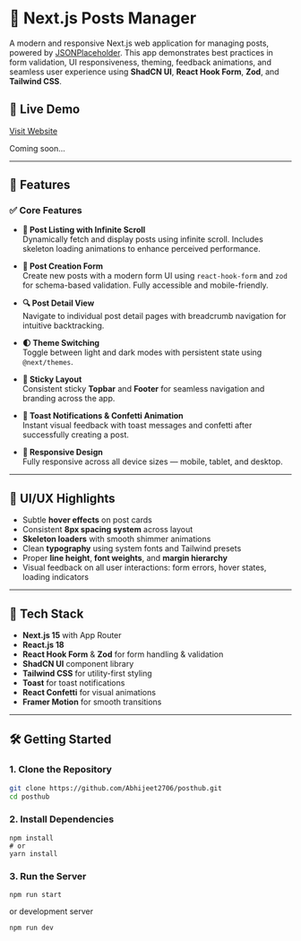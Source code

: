 # 📰 Next.js Posts Manager

A modern and responsive Next.js web application for managing posts, powered by [JSONPlaceholder](https://jsonplaceholder.typicode.com/). This app demonstrates best practices in form validation, UI responsiveness, theming, feedback animations, and seamless user experience using **ShadCN UI**, **React Hook Form**, **Zod**, and **Tailwind CSS**.

## 🚀 Live Demo

[Visit Website](https://posthub-five.vercel.app/)

Coming soon...

---

## 📌 Features

### ✅ Core Features

- **📜 Post Listing with Infinite Scroll**  
  Dynamically fetch and display posts using infinite scroll. Includes skeleton loading animations to enhance perceived performance.

- **📝 Post Creation Form**  
  Create new posts with a modern form UI using `react-hook-form` and `zod` for schema-based validation. Fully accessible and mobile-friendly.

- **🔍 Post Detail View**  
  Navigate to individual post detail pages with breadcrumb navigation for intuitive backtracking.

- **🌓 Theme Switching**  
  Toggle between light and dark modes with persistent state using `@next/themes`.

- **📌 Sticky Layout**  
  Consistent sticky **Topbar** and **Footer** for seamless navigation and branding across the app.

- **🎉 Toast Notifications & Confetti Animation**  
  Instant visual feedback with toast messages and confetti after successfully creating a post.

- **📱 Responsive Design**  
  Fully responsive across all device sizes — mobile, tablet, and desktop.

---

## 🧩 UI/UX Highlights

- Subtle **hover effects** on post cards
- Consistent **8px spacing system** across layout
- **Skeleton loaders** with smooth shimmer animations
- Clean **typography** using system fonts and Tailwind presets
- Proper **line height**, **font weights**, and **margin hierarchy**
- Visual feedback on all user interactions: form errors, hover states, loading indicators

---

## 🧰 Tech Stack

- **Next.js 15** with App Router
- **React.js 18**
- **React Hook Form** & **Zod** for form handling & validation
- **ShadCN UI** component library
- **Tailwind CSS** for utility-first styling
- **Toast** for toast notifications
- **React Confetti** for visual animations
- **Framer Motion** for smooth transitions

---

## 🛠️ Getting Started

### 1. Clone the Repository

```bash
git clone https://github.com/Abhijeet2706/posthub.git
cd posthub
```

### 2. Install Dependencies

```
npm install
# or
yarn install
```

### 3. Run the Server

`npm run start`

or development server

`npm run dev`
